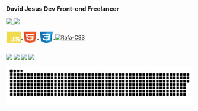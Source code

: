  ### David Jesus  Dev Front-end Freelancer
<div align="left">
  <a href="https://github.com/wkndavid">
  <img height="180em" src="https://github-readme-stats.vercel.app/api?username=wkndavid&show_icons=true&theme=white&include_all_commits=true&count_private=true"/>
  <img height="180em" src="https://github-readme-stats.vercel.app/api/top-langs/?username=wkndavid&layout=compact&langs_count=7&theme=white"/>
</div>
<div style="display: inline_block"><br>
  <img align="center" alt="Rafa-Js" height="30" width="40" src="https://raw.githubusercontent.com/devicons/devicon/master/icons/javascript/javascript-plain.svg">
  <img align="center" alt="Rafa-HTML" height="30" width="40" src="https://raw.githubusercontent.com/devicons/devicon/master/icons/html5/html5-original.svg">
  <img align="center" alt="Rafa-CSS" height="30" width="40" src="https://raw.githubusercontent.com/devicons/devicon/master/icons/css3/css3-original.svg">
  <img align="center" alt="Rafa-CSS" height="30" width="40" src="https://raw.githubusercontent.com/devicons/devicon/master/icons/css3/bootstrap-original.svg">

 </div>
 
 ##
 
 <div>
  
  <a href="https://instagram.com/wkndavid" target="_blank"><img src="https://img.shields.io/badge/-Instagram-%23E4405F?style=for-the-badge&logo=instagram&logoColor=white" target="_blank"></a>
 <a href="https://discord.gg/David Js#8900" target="_blank"><img src="https://img.shields.io/badge/Discord-7289DA?style=for-the-badge&logo=discord&logoColor=white" target="_blank"></a> 
  <a href = "mailto:workingnown@gmail.com"><img src="https://img.shields.io/badge/-Gmail-%23333?style=for-the-badge&logo=gmail&logoColor=white" target="_blank"></a>
  <a href="https://www.linkedin.com/in/david-jesus-4a3b01207" target="_blank"><img src="https://img.shields.io/badge/-LinkedIn-%230077B5?style=for-the-badge&logo=linkedin&logoColor=white" target="_blank"></a>   

![Snake animation](https://github.com/wkndavid/wkndavid/blob/output/github-contribution-grid-snake.svg)
  
 </div>
   
 
